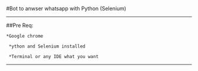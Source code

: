#Bot to anwser whatsapp with Python (Selenium)

---

##Pre Req:

    *Google chrome

     *ython and Selenium installed

     *Terminal or any IDE what you want
     
    
---
